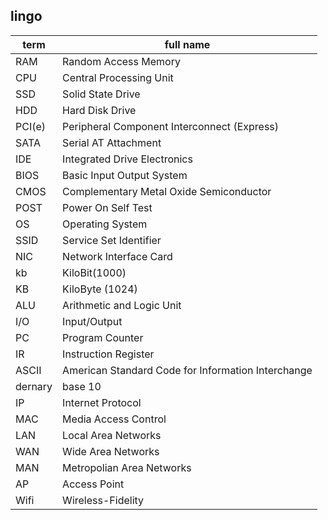 ## lingo
| term | full name |
|------|-----------|
| RAM | Random Access Memory |
| CPU | Central Processing Unit |
| SSD | Solid State Drive |
| HDD | Hard Disk Drive |
| PCI(e) | Peripheral Component Interconnect (Express) |
| SATA | Serial AT Attachment |
| IDE | Integrated Drive Electronics |
| BIOS | Basic Input Output System |
| CMOS | Complementary Metal Oxide Semiconductor |
| POST | Power On Self Test |
| OS | Operating System |
| SSID | Service Set Identifier |
| NIC | Network Interface Card |
| kb | KiloBit(1000) |
| KB | KiloByte (1024) |
| ALU | Arithmetic and Logic Unit |
| I/O | Input/Output |
| PC | Program Counter |
| IR | Instruction Register |
| ASCII | American Standard Code for Information Interchange |
| dernary | base 10 |
| IP | Internet Protocol |
| MAC | Media Access Control |
| LAN | Local Area Networks |
| WAN | Wide Area Networks |
| MAN | Metropolian Area Networks |
| AP | Access Point |
| Wifi | Wireless-Fidelity |